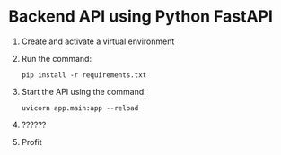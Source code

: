 # Backend API using Python FastAPI

1. Create and activate a virtual environment
2. Run the command:

   `pip install -r requirements.txt`

3. Start the API using the command:

   `uvicorn app.main:app --reload`
4. ??????
5. Profit
